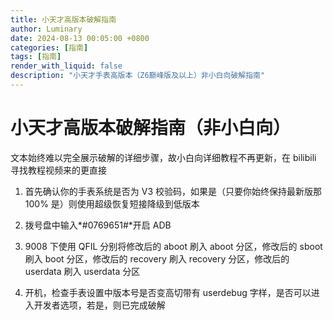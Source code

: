 ```yaml
---
title: 小天才高版本破解指南
author: Luminary
date: 2024-08-13 00:05:00 +0800
categories: [指南]
tags: [指南]
render_with_liquid: false
description: "小天才手表高版本（Z6巅峰版及以上）非小白向破解指南"
---
```


# 小天才高版本破解指南（非小白向）

文本始终难以完全展示破解的详细步骤，故小白向详细教程不再更新，在 bilibili 寻找教程视频来的更直接

1. 首先确认你的手表系统是否为 V3 校验码，如果是（只要你始终保持最新版那 100% 是）则使用超级恢复短接降级到低版本

2. 拨号盘中输入*#0769651#*开启 ADB

3. 9008 下使用 QFIL 分别将修改后的 aboot 刷入 aboot 分区，修改后的 sboot 刷入 boot 分区，修改后的 recovery 刷入 recovery 分区，修改后的 userdata 刷入 userdata 分区

4. 开机，检查手表设置中版本号是否变高切带有 userdebug 字样，是否可以进入开发者选项，若是，则已完成破解

